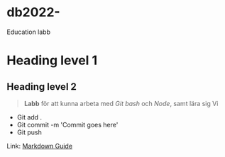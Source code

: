 # db2022-
Education labb

# Heading level 1

## Heading level 2

> **Labb** för att kunna arbeta med *Git bash* och *Node*, samt lära sig Vi

- Git add .
- Git commit -m 'Commit goes here'
- Git push

Link:
[Markdown Guide](https://www.markdownguide.org/cheat-sheet/#extended-syntax)
